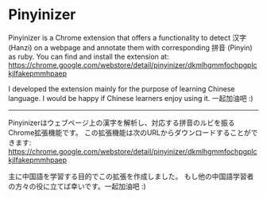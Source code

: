 # Pinyinizer

Pinyinizer is a Chrome extension that offers a functionality to detect 汉字 (Hanzi) on a webpage and
annotate them with corresponding 拼音 (Pinyin) as ruby.
You can find and install the extension at:
https://chrome.google.com/webstore/detail/pinyinizer/dkmlhgmmfochpgplckjlfakepmmhpaep

I developed the extension mainly for the purpose of learning Chinese language.
I would be happy if Chinese learners enjoy using it. 一起加油吧 :)

<hr>

Pinyinizerはウェブページ上の漢字を解析し、対応する拼音のルビを振るChrome拡張機能です。
この拡張機能は次のURLからダウンロードすることができます:
https://chrome.google.com/webstore/detail/pinyinizer/dkmlhgmmfochpgplckjlfakepmmhpaep

主に中国語を学習する目的でこの拡張を作成しました。
もし他の中国語学習者の方々の役に立てば幸いです。一起加油吧 :)
